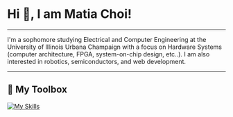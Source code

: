 # Hi 👋, I am Matia Choi!

---

I'm a sophomore studying Electrical and Computer Engineering at the University of Illinois Urbana Champaign with a focus on Hardware Systems (computer architecture, FPGA, system-on-chip design, etc..). I am also interested in robotics, semiconductors, and web development.

---
## 🧰 My Toolbox

[![My Skills](https://skillicons.dev/icons?i=c,cpp,ts,java,r,py,tensorflow,svelte,react,nextjs,firebase,postman,nodejs,tailwind,vim,vscode,unity,arduino,raspberrypi,latex)](https://skillicons.dev)

<!---
## 📚 Relevant Coursework
- ECE 210: Analog Signal Processing
- ECE 220: Computer Systems and Programming
- MATH 285: Differential Equations
- MATH 213: Discrete Math
- STAT 400: Probability and Statistics
  
**Next Semester**
- ECE 385: Digital Systems Laboratory
- ECE 313: Probability with Engineering Applications
- ECE 470: Introduction to Robotics
- CS 225: Data Structures

<!--[![Top Langs](https://github-readme-stats.vercel.app/api/top-langs/?username=anuraghazra&layout=donut)](https://github.com/anuraghazra/github-readme-stats)
<!--
**matia6170/matia6170** is a ✨ _special_ ✨ repository because its `README.md` (this file) appears on your GitHub profile.

Here are some ideas to get you started:

- 🔭 I’m currently working on ...
- 🌱 I’m currently learning ...
- 👯 I’m looking to collaborate on ...
- 🤔 I’m looking for help with ...
- 💬 Ask me about ...
- 📫 How to reach me: ...
- 😄 Pronouns: ...
- ⚡ Fun fact: ...
-->
